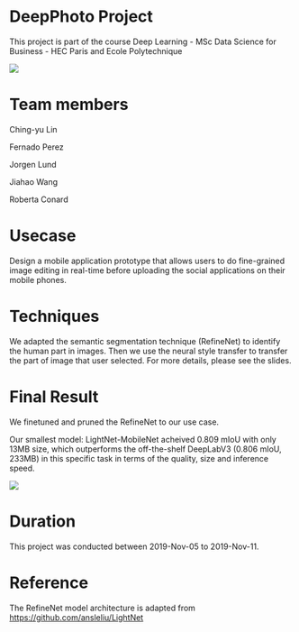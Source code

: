 # DeepPhoto Project

This project is part of the course Deep Learning - MSc Data Science for Business - HEC Paris and Ecole Polytechnique

<img src="https://github.com/Miguel-Jiahao-Wang/InstanceSegmentation_NeuralTransfer/blob/master/usecase_deepphoto.png" />

# Team members

Ching-yu Lin

Fernado Perez

Jorgen Lund

Jiahao Wang

Roberta Conard 

# Usecase

Design a mobile application prototype that allows users to do fine-grained image editing in real-time before uploading the social applications on their mobile phones.

# Techniques

We adapted the semantic segmentation technique (RefineNet) to identify the human part in images. Then we use the neural style transfer to transfer the part of image that user selected. For more details, please see the slides.

# Final Result

We finetuned and pruned the RefineNet to our use case.

Our smallest model: LightNet-MobileNet acheived 0.809 mIoU with only 13MB size, which outperforms the off-the-shelf DeepLabV3 (0.806 mIoU, 233MB) in this specific task in terms of the quality, size and inference speed.

<img src="https://github.com/Miguel-Jiahao-Wang/InstanceSegmentation_NeuralTransfer/blob/master/qualitative_evaluation.png" />

# Duration

This project was conducted between 2019-Nov-05 to 2019-Nov-11.

# Reference

The RefineNet model architecture is adapted from https://github.com/ansleliu/LightNet


